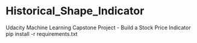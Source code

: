 # Historical_Shape_Indicator
Udacity Machine Learning Capstone Project - Build a Stock Price Indicator
pip install -r requirements.txt
